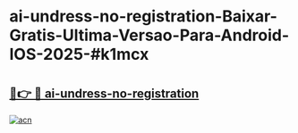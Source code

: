 # ai-undress-no-registration-Baixar-Gratis-Ultima-Versao-Para-Android-IOS-2025-#k1mcx

# <h2><a href="https://ainizakaria.my?title=ai-undress-no-registration&ref=24M">🔗👉 🔴 ai-undress-no-registration</a></h2>

[![acn](https://github.com/user-attachments/assets/0f9c940e-d8b0-45ae-aac7-cd30a18b3e1c)](https://ainizakaria.my?title=ai-undress-no-registration&ref=24M)

